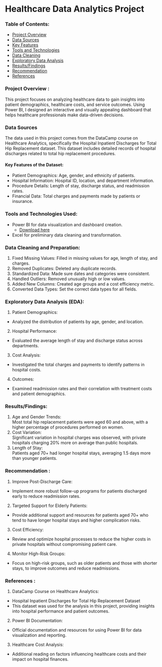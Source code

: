 # Healthcare Data Analytics Project
### Table of Contents:
- [Project Overview](#project-overview)
- [Data Sources](#data-sources)
- [Key Features](#key-features-of-the-dataset)
- [Tools and Technologies](#tools-and-technologies-used)
- [Data Cleaning](#data-cleaning-and-preparation)
- [Exploratory Data Analysis](#exploratory-data-analysis-eda)
- [Results/Findings](#resultsfindings)
- [Recommendation](#recommendation)
- [References](#references)

### Project Overview :
This project focuses on analyzing healthcare data to gain insights into patient demographics, healthcare costs, and service outcomes. Using Power BI, I designed an interactive and visually appealing dashboard that helps healthcare professionals make data-driven decisions.
### Data Sources
The data used in this project comes from the DataCamp course on Healthcare Analytics, specifically the Hospital Inpatient Discharges for Total Hip Replacement dataset. This dataset includes detailed records of hospital discharges related to total hip replacement procedures.
#### Key Features of the Dataset:
- Patient Demographics: Age, gender, and ethnicity of patients.
- Hospital Information: Hospital ID, location, and department information.
- Procedure Details: Length of stay, discharge status, and readmission rates.
- Financial Data: Total charges and payments made by patients or insurance.
### Tools and Technologies Used:
- Power BI for data visualization and dashboard creation.
  - [Download here](https://www.microsoft.com/en-us/download/details.aspx?id=58494)
- Excel for preliminary data cleaning and transformation.
### Data Cleaning and Preparation:
1. Fixed Missing Values: Filled in missing values for age, length of stay, and charges.  
2. Removed Duplicates: Deleted any duplicate records.  
3. Standardized Data: Made sure dates and categories were consistent.  
4. Handled Outliers: Removed unusually high or low values.  
5. Added New Columns: Created age groups and a cost efficiency metric.  
6. Converted Data Types: Set the correct data types for all fields.
### Exploratory Data Analysis (EDA):
1. Patient Demographics:  
  - Analyzed the distribution of patients by age, gender, and location.  
2. Hospital Performance:
  - Evaluated the average length of stay and discharge status across departments.
3. Cost Analysis:  
  - Investigated the total charges and payments to identify patterns in hospital costs.  
4. Outcomes:
  - Examined readmission rates and their correlation with treatment costs and patient demographics.
### Results/Findings:
1. Age and Gender Trends:  
Most total hip replacement patients were aged 60 and above, with a higher percentage of procedures performed on women.  
2. Cost Variation:  
Significant variation in hospital charges was observed, with private hospitals charging 20% more on average than public hospitals.
3. Length of Stay:  
Patients aged 70+ had longer hospital stays, averaging 1.5 days more than younger patients.
### Recommendation :
1. Improve Post-Discharge Care:  
 - Implement more robust follow-up programs for patients discharged early to reduce readmission rates.  
2. Targeted Support for Elderly Patients:
 - Provide additional support and resources for patients aged 70+ who tend to have longer hospital stays and higher complication risks.  
3. Cost Efficiency:  
 - Review and optimize hospital processes to reduce the higher costs in private hospitals without compromising patient care.
4. Monitor High-Risk Groups:  
 - Focus on high-risk groups, such as older patients and those with shorter stays, to improve outcomes and reduce readmissions.
### References :
1. DataCamp Course on Healthcare Analytics:
- Hospital Inpatient Discharges for Total Hip Replacement Dataset
- This dataset was used for the analysis in this project, providing insights into hospital performance and patient outcomes.
2. Power BI Documentation:
- Official documentation and resources for using Power BI for data visualization and reporting.  
3. Healthcare Cost Analysis:
- Additional reading on factors influencing healthcare costs and their impact on hospital finances.



